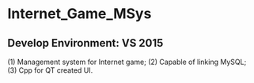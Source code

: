 # Internet_Game_MSys
## Develop Environment: VS 2015
(1) Management system for Internet game;
(2) Capable of linking MySQL;
(3) Cpp for QT created UI.
